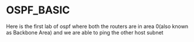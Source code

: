# OSPF_BASIC
Here is the first lab of ospf where both the routers are in area 0(also known as Backbone Area) and we are able to ping the other host subnet
